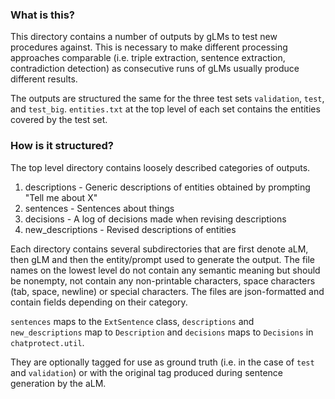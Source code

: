 ### What is this?

This directory contains a number of outputs by gLMs to test new procedures against.
This is necessary to make different processing approaches comparable (i.e. triple extraction, sentence extraction, contradiction detection)
as consecutive runs of gLMs usually produce different results.

The outputs are structured the same for the three test sets `validation`, `test`, and `test_big`.
`entities.txt` at the top level of each set contains the entities covered by the test set.

### How is it structured?

The top level directory contains loosely described categories of outputs.

1. descriptions - Generic descriptions of entities obtained by prompting "Tell me about X"
1. sentences - Sentences about things
1. decisions - A log of decisions made when revising descriptions
1. new_descriptions - Revised descriptions of entities

Each directory contains several subdirectories that are first denote aLM, then gLM and then the entity/prompt used to generate the output.
The file names on the lowest level do not contain any semantic meaning but should be nonempty, not contain any non-printable characters, space characters (tab, space, newline) or special characters.
The files are json-formatted and contain fields depending on their category.

`sentences` maps to the `ExtSentence` class, `descriptions` and `new_descriptions` map to `Description` and `decisions` maps to `Decisions` in `chatprotect.util`.

They are optionally tagged for use as ground truth (i.e. in the case of `test` and `validation`)
or with the original tag produced during sentence generation by the aLM.
